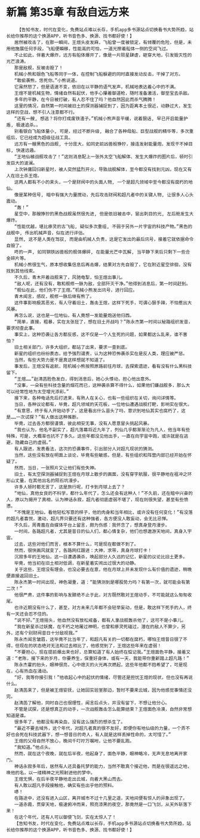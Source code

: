 # 新篇 第35章 有敌自远方来
        【告知书友，时代在变化，免费站点难以长存，手机app多书源站点切换看书大势所趋，站长给你推荐的这个换源APP，听书音色多、换源、找书都好使！】
       居然被攻击了，在那一瞬间，王煊头皮发麻，飞船曾一度被锁定，有倾覆的危险，但是，未用他施展任何手段，飞船便瞬移，性能高的可怕，一道光擦着船体一侧的空间飞过。
       不止如此，伴着大爆炸，远方有船体爆开了，像是一片陨星肆虐，砸穿大地，引发毁灭性的光芒浪涛。
       那是敌舰，反被击毁了！
       机械小熊和银色飞船等同于一体，在控制飞船躲避的同时直接发动反击，干掉了对方。
       “敢偷袭熊，恁死你。”小熊说道。
       它虽然怒了，但是语速不变，依旧在以平静的语气发声，机械地表达着心中的不满。
       王煊不是机械生物，情绪自然有起伏，他手心攥着御道枪，随时准备激活，御至宝去杀敌。
       多年的平静，在今日被打破，有人忍不住了吗？他自然因此而杀气腾腾！
       这里的情况，自然第一时间被旧土的探测器捕捉到了，因为距离本土很近，动静过大，发生这样的空战，想不引人注意都不行。
       “还有一艘, 想逃？将你打成废铁渣子。”机械小熊声音平缓，说着狠话, 早已开启能量护盾, 极速追杀。。
       别看银白飞船体量小, 可是，经过不断升级, 融合了各种母船、巨型战舰的精华等，多次重组后，它已经成为超级征战工具。
       远方有一艘黑色的战舰, 十分庞大，如同史前凶兽般狰狞，接连发射能量炮，发现干不掉目标, 快速远遁。
       “王地仙被战舰攻击了！”这则消息配上一张外太空飞船解体、发生大爆炸的图片后，顿时引发巨大的波澜。
       上次钟庸回归新星时，被人突然猛烈开火，导致战舰解体，至今都没有找到元凶，现在又有人在旧土杀王煊。
       这两人都有不小的来头，一个是财阀中的头面人物, 一个是超凡领域中至今都没有腐朽的地仙。
       像是某种信号, 暗中有强大力量搅动，先后攻击财阀和超凡者中的关键人物, 让很多人心头震动。
       “轰！”
       星空中，那艘狰狞的黑色战舰虽然很先进, 但是依旧被击中，冒出刺目的光, 左后舱发生大爆炸。
       “性能优越，堪比瘆灵的古飞船, 疑似多次重组, 不弱于另外一片宇宙的科技产物。”黑色的战舰中, 传出机械声音，似在进行评估。
       显然, 这不是人类在驾驭, 而是由机械人负责，这是它发出的最后讯号，接着它就依据命令自毁了。
       咚的一声, 如同钢铁凶兽般的舰体爆碎, 在能量光芒中瓦解, 当平静下来后只剩下一些合金碎片等。
       机械小熊很生气，原本想收集信息后再击爆，结果对方先自毁了，它在附近星空徘徊，没有找到其他线索。
       不久后，青木开着战舰来了，风驰电掣，怕王煊出事儿。
       “敌人呢，还有没有，敢和舰修一脉为敌，全部歼灭干净。”他得到消息后，第一时间赶到。
       “舰仙在此，他们伤不了王煊。”机械小熊发出讯号，进行回应。
       青木闻言，感叹，舰修一脉后继有熊了。
       这件事影响极其恶劣，有人守着旧土，轰击王煊，这样下死手，可谓心狠手辣，不怕惹出大风暴。
       再怎么说，这也是一位地仙，有人竟想一发能量炮送他归西。
       “简单，直接，粗暴，实在太张狂了，想在旧土开战吗？”陈永杰第一时间以秘路组织发音，要求彻查此事。
       事实上，这种恐袭让各方都反感，这不仅是一个人生死的问题，如果都这么乱来，谁不害怕？
       旧土相关部门，许多大组织，都站了出来，要求一查到底。
       新星的组织也纷纷表态，给予强烈谴责，认为这种恐怖袭杀实在是反人类，理应被严惩。
       当然，有些大势力是不是真这样想就不知道了。
       事发后，王煊没有返航，陪机械小熊按照原路前往月球，去探索遗迹，看有没有什么黑科技留下。
       “王煊……”赵清菡脸色发白，得到消息后，她心头悸动，担心他出意外。
       “没事，一朵有些科技含量的烟花而已，这种袭杀算不得什么，如果他们嫌战舰多，那么大可以经常性地为太空增光添彩。”
       接下来，各种电话先后打进来，有熟人在关心，也有一些组织在关切，询问详情等。
       当日，各种议论都有，毕竟，超凡领域的天花板，一位地仙遭遇战舰打靶，影响实在很大。
       “有意思，终于有人开始动手了，这是看出什么苗头了吗，意识到地仙其实也腐朽了，这是……一次试探？”有人做出这种推断。
       毕竟，过去各方都很谨慎，彼此相安无事，没有人愿意冒头挑起风暴。
       “我也认为，他名不副实了，超凡落幕将近九年了，列仙几乎都渐渐沦为凡人，他当年有些特殊，可是，大概率也抗不了多久。这些年都没见他出手，一直在向宇宙中跑，或许就是在逃避，隐藏自己的虚弱。”
       有人跟进，发表看法，这次的恐袭事件，引出部分人对超凡现状的猜测。
       当然，这些没有放在明面上谈论，毕竟有些敏感，但是，有些组织和阵营内部已经开始在怀疑了。
       然而，当日，一张照片又让他们有些失神。
       旧土，有太空探测器捕捉到王煊在月球上散步的画面，没有穿宇航服，很平静地在祖冲之环形山丈量，在其他出名的陨石坑漫步。
       许多人顿时都无言了，这是旅行呢，打卡到月球上去了？
       “地仙，真他女良的不科学，都什么年代了，怎么还会有这种人！”不久前，还在暗中兴奋的人，原以为揭开了真相，认为神话永寂，超凡者彻底虚弱不堪了，现在则很失望，甚至有些愤懑。
       “不愧是王地仙，看他轻松写意的样子，他的肉身和当年相比，或许没有任何变化！”有没落的超凡者喜悦，激动，超凡界只要还有这种强者，各方便没人敢妄动，会无比忌惮。
       不久后，周青凰在自媒体平台上留言，颇为伤感：我怀念了，想真身登月漫步。
       一时间，各路超凡者，尤其是昔日的仙人们，都心情复杂，他们也想遨游天地间，真身入宇宙。
       过去，这些对他们而言，根本不算什么，可是现在都做不到了。
       然而，很快画风就变了，各路网红跟进：大神，求带，真身月球打卡！
       沉寂多年的王地仙，这一日遭遇袭杀，唤起部分人久远的记忆，新星的议论比旧土更多。
       毕竟，他当初在旧土相对低调，在新星着实闹出过很大的动静。
       关于这些，王煊没有理会，也没必要去在意，他在月球上并未发现什么有价值的遗迹，稍晚便直接返回旧土。
       陈永杰第一时间出现，神色凝重，道：“能猜测到是哪股势力吗？有第一次，就可能会有第二次！”
       他很严肃，这件事的影响与发酵绝不止于此，对方既然敢对王煊动手，不可能就这么匆匆收尾。
       也许近期没有什么了，甚至，对方未来几年都不会轻举妄动，但是，敢这样下死手的人，终有一天还会忍不住的。
       “说不好。”王煊摇头，他自然没有放松戒备，都有人拿战舰轰杀他了，这可不是小事儿。
       “我在新星杀过妖魔，在不朽之地屠过神明，也曾和瘆灵死磕过，潜在的敌人不算少，另外，还有个别财阀昔日十分敌视我。”
       陈永杰闻言皱眉，这毕竟不比当年了，和超凡有关的一切都在腐朽，哪怕王煊昔日很了不得，但现在的状态绝对无法和过去相比了，他感觉到了，王煊这些年来在虚弱！
       “不要担心，现在提前爆出来也好，总算知道了有人始终在惦记我。”王煊面色平静，接着又道：“老陈，接下来的岁月，你要养生，保重好身体，或有一天，我能带你重新踏上超凡路！”
       陈永杰霍的抬头，眼神很亮，心中熄灭的火光再次燃起，这些年他都不抱希望了，可是现在，心有热血在涌动。
       “好，我等你接引我！”他收起心中的起伏的情绪，尽管还是担忧王煊的现状，但也没有再说什么。
       赵清菡来了，但是被王煊安抚，让她回实验室那边，暂时不要来云城，因为他感觉事情还没完。
       赵清菡了解他，同时自己也很理性，闻言后点头，并没有留下，不想让他分心。
       不管是试探，还是想真正的动手，一次战舰轰击怎么能算结束？王煊面色冷漠，自然非常想知道是谁。
       很多年了，他都没有再染血，没有这么强烈的想杀生了。
       “最近不要去域外，这个年代，对超凡者真的很不友好，即便你有地仙级的力量，一个弄不好也会死在科技武器下，想一想昔日的奇人，有人就是这样丢掉性命的，太可惜了。”
       王煊的父母自然不放心，晚间千叮咛万嘱咐，让他不要乱跑。
       “我知道。”他点头。
       然而，就在这个夜晚，就在后半夜，他起身了，面色平静，眼神略冷，无声无息地离开家门。
       神话永寂多年后，居然有人还具备托梦的能力，当然不敢真个接近他，而是在很遥远之地，唤他的名，以一缕精神之光照射进他的梦中。
       王煊无惧，在后半夜平静地走出云城，向着大黑山而去。
       有人敢以超凡手段接触他，确实有些出乎他的预料。
       哧！
       在路途中，还没有进入山区，离开城市不过十几里之遥，天地间便有惊人的异象出现了。
       一道赤霞，贯穿天地，极速俯冲而来，照亮漆黑的夜空，那竟然是一口飞剑，从天外斩落下来！
       在这个年代，还有人可以御使飞剑，实在太惊人了！
       【告知书友，时代在变化，免费站点难以长存，手机app多书源站点切换看书大势所趋，站长给你推荐的这个换源APP，听书音色多、换源、找书都好使！】